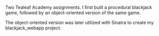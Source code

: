
Two Tealeaf Academy assignments. I first built a procedural blackjack game, followed by an object-oriented version of the same game.

The object-oriented version was later utilized with Sinatra to create my blackjack_webapp project.
